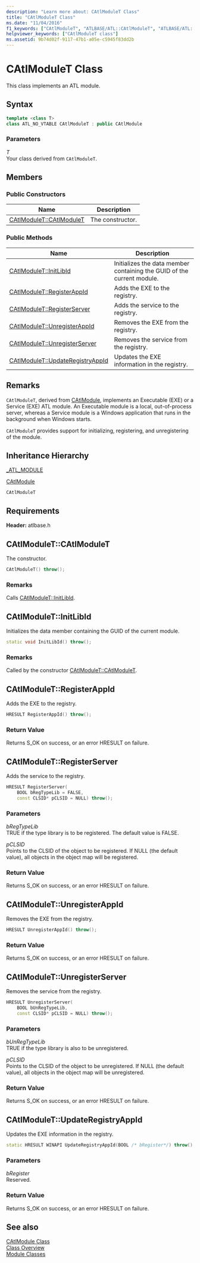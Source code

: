 ```yaml
---
description: "Learn more about: CAtlModuleT Class"
title: "CAtlModuleT Class"
ms.date: "11/04/2016"
f1_keywords: ["CAtlModuleT", "ATLBASE/ATL::CAtlModuleT", "ATLBASE/ATL::CAtlModuleT::CAtlModuleT", "ATLBASE/ATL::CAtlModuleT::InitLibId", "ATLBASE/ATL::CAtlModuleT::RegisterAppId", "ATLBASE/ATL::CAtlModuleT::RegisterServer", "ATLBASE/ATL::CAtlModuleT::UnregisterAppId", "ATLBASE/ATL::CAtlModuleT::UnregisterServer", "ATLBASE/ATL::CAtlModuleT::UpdateRegistryAppId"]
helpviewer_keywords: ["CAtlModuleT class"]
ms.assetid: 9b74d02f-9117-47b1-a05e-c5945f83dd2b
---
```

# CAtlModuleT Class

This class implements an ATL module.

## Syntax

```cpp
template <class T>
class ATL_NO_VTABLE CAtlModuleT : public CAtlModule
```

### Parameters

*T*<br/>
Your class derived from `CAtlModuleT`.

## Members

### Public Constructors

|Name|Description|
|----------|-----------------|
|[CAtlModuleT::CAtlModuleT](#catlmodulet)|The constructor.|

### Public Methods

|Name|Description|
|----------|-----------------|
|[CAtlModuleT::InitLibId](#initlibid)|Initializes the data member containing the GUID of the current module.|
|[CAtlModuleT::RegisterAppId](#registerappid)|Adds the EXE to the registry.|
|[CAtlModuleT::RegisterServer](#registerserver)|Adds the service to the registry.|
|[CAtlModuleT::UnregisterAppId](#unregisterappid)|Removes the EXE from the registry.|
|[CAtlModuleT::UnregisterServer](#unregisterserver)|Removes the service from the registry.|
|[CAtlModuleT::UpdateRegistryAppId](#updateregistryappid)|Updates the EXE information in the registry.|

## Remarks

`CAtlModuleT`, derived from [CAtlModule](../../atl/reference/catlmodule-class.md), implements an Executable (EXE) or a Service (EXE) ATL module. An Executable module is a local, out-of-process server, whereas a Service module is a Windows application that runs in the background when Windows starts.

`CAtlModuleT` provides support for initializing, registering, and unregistering of the module.

## Inheritance Hierarchy

[_ATL_MODULE](atl-typedefs.md#_atl_module)

[CAtlModule](../../atl/reference/catlmodule-class.md)

`CAtlModuleT`

## Requirements

**Header:** atlbase.h

## <a name="catlmodulet"></a> CAtlModuleT::CAtlModuleT

The constructor.

```cpp
CAtlModuleT() throw();
```

### Remarks

Calls [CAtlModuleT::InitLibId](#initlibid).

## <a name="initlibid"></a> CAtlModuleT::InitLibId

Initializes the data member containing the GUID of the current module.

```cpp
static void InitLibId() throw();
```

### Remarks

Called by the constructor [CAtlModuleT::CAtlModuleT](#catlmodulet).

## <a name="registerappid"></a> CAtlModuleT::RegisterAppId

Adds the EXE to the registry.

```cpp
HRESULT RegisterAppId() throw();
```

### Return Value

Returns S_OK on success, or an error HRESULT on failure.

## <a name="registerserver"></a> CAtlModuleT::RegisterServer

Adds the service to the registry.

```cpp
HRESULT RegisterServer(
    BOOL bRegTypeLib = FALSE,
    const CLSID* pCLSID = NULL) throw();
```

### Parameters

*bRegTypeLib*<br/>
TRUE if the type library is to be registered. The default value is FALSE.

*pCLSID*<br/>
Points to the CLSID of the object to be registered. If NULL (the default value), all objects in the object map will be registered.

### Return Value

Returns S_OK on success, or an error HRESULT on failure.

## <a name="unregisterappid"></a> CAtlModuleT::UnregisterAppId

Removes the EXE from the registry.

```cpp
HRESULT UnregisterAppId() throw();
```

### Return Value

Returns S_OK on success, or an error HRESULT on failure.

## <a name="unregisterserver"></a> CAtlModuleT::UnregisterServer

Removes the service from the registry.

```cpp
HRESULT UnregisterServer(
    BOOL bUnRegTypeLib,
    const CLSID* pCLSID = NULL) throw();
```

### Parameters

*bUnRegTypeLib*<br/>
TRUE if the type library is also to be unregistered.

*pCLSID*<br/>
Points to the CLSID of the object to be unregistered. If NULL (the default value), all objects in the object map will be unregistered.

### Return Value

Returns S_OK on success, or an error HRESULT on failure.

## <a name="updateregistryappid"></a> CAtlModuleT::UpdateRegistryAppId

Updates the EXE information in the registry.

```cpp
static HRESULT WINAPI UpdateRegistryAppId(BOOL /* bRegister*/) throw();
```

### Parameters

*bRegister*<br/>
Reserved.

### Return Value

Returns S_OK on success, or an error HRESULT on failure.

## See also

[CAtlModule Class](../../atl/reference/catlmodule-class.md)<br/>
[Class Overview](../../atl/atl-class-overview.md)<br/>
[Module Classes](../../atl/atl-module-classes.md)
